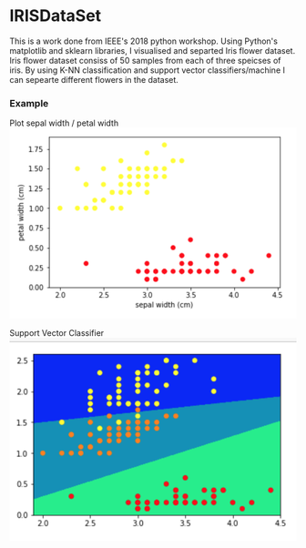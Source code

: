 # IRISDataSet #
This is a work done from IEEE's 2018 python workshop. 
Using Python's matplotlib and sklearn libraries, I visualised and separted Iris flower dataset.
Iris flower dataset consiss of 50 samples from each of three speicses of iris. 
By using K-NN classification and support vector classifiers/machine I can sepearte different flowers in the dataset. 


### Example ###
Plot sepal width / petal width
![alt text](https://github.com/TheJacobKim/IRISDataSet/blob/master/examplePhotos/Example1.png "Example1")

Support Vector Classifier
![alt text](https://github.com/TheJacobKim/IRISDataSet/blob/master/examplePhotos/Example2.png "Example2")

